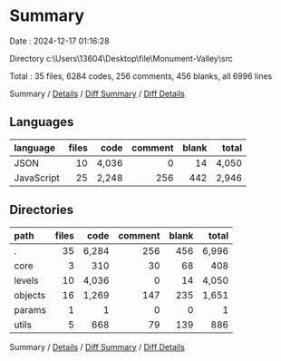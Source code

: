 # Summary

Date : 2024-12-17 01:16:28

Directory c:\\Users\\13604\\Desktop\\file\\Monument-Valley\\src

Total : 35 files,  6284 codes, 256 comments, 456 blanks, all 6996 lines

Summary / [Details](details.md) / [Diff Summary](diff.md) / [Diff Details](diff-details.md)

## Languages
| language | files | code | comment | blank | total |
| :--- | ---: | ---: | ---: | ---: | ---: |
| JSON | 10 | 4,036 | 0 | 14 | 4,050 |
| JavaScript | 25 | 2,248 | 256 | 442 | 2,946 |

## Directories
| path | files | code | comment | blank | total |
| :--- | ---: | ---: | ---: | ---: | ---: |
| . | 35 | 6,284 | 256 | 456 | 6,996 |
| core | 3 | 310 | 30 | 68 | 408 |
| levels | 10 | 4,036 | 0 | 14 | 4,050 |
| objects | 16 | 1,269 | 147 | 235 | 1,651 |
| params | 1 | 1 | 0 | 0 | 1 |
| utils | 5 | 668 | 79 | 139 | 886 |

Summary / [Details](details.md) / [Diff Summary](diff.md) / [Diff Details](diff-details.md)